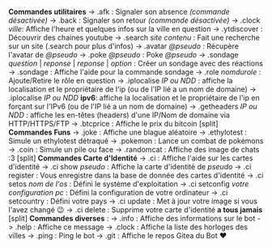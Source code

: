 **Commandes utilitaires**
-> .afk : Signaler son absence *(commande désactivée)*
-> .back : Signaler son retour *(commande désactivée)*
-> .clock _ville_: Affiche l'heure et quelques infos sur la ville en question
-> .ytdiscover : Découvrir des chaines youtube
-> .search _site_ _contenu_ : Fait une recherche sur un site (.search pour plus d'infos)
-> .avatar _@pseudo_ : Récupère l'avatar de _@pseudo_
-> .poke _@pseudo_ : Poke _@pseudo_
-> .sondage _question_ | _reponse_ | _reponse_ | _option_ : Créer un sondage avec des réactions
-> .sondage : Affiche l'aide pour la commande sondage
-> .role _nomdurole_ : Ajoute/Retire le rôle en question
-> .iplocalise _IP ou NDD_ : affiche la localisation et le propriétaire de l'ip (ou de l'IP lié a un nom de domaine)
-> .iplocalise _IP ou NDD_ **ipv6**: affiche la localisation et le propriétaire de l'ip en forçant sur l'IPv6 (ou de l'IP lié a un nom de domaine)
-> .getheaders _IP ou NDD_ : affiche les en-têtes (headers) d'une IP/Nom de domaine via HTTP/HTTPS/FTP
-> .btcprice : Affiche le prix du bitcoin
[split]
**Commandes Funs**
-> .joke : Affiche une blague aléatoire
-> .ethylotest : Simule un ethylotest détraqué
-> .pokemon : Lance un combat de pokémons
-> .coin : Simule un pile ou face
-> .randomcat : Affiche des image de chats :3
[split]
**Commandes Carte d'Identité**
-> .ci : Affiche l'aide sur les cartes d'identité
-> .ci show _pseudo_ : Affiche la carte d'identité de _pseudo_
-> .ci register : Vous enregistre dans la base de donnée des cartes d'identité
-> .ci setos _nom de l'os_ : Défini le système d'exploitation
-> .ci setconfig _votre configuration pc_ : Défini la configuration de votre ordinateur
-> .ci setcountry : Défini votre pays 
-> .ci update : Met à jour votre image si vous l'avez changé :wink:
-> .ci delete : Supprime votre carte d'identité **a tous jamais**
[split]
**Commandes diverses** :
-> .info : Affiche des informations sur le bot
-> .help : Affiche ce message
-> .clock : Affiche la liste des horloges des villes
-> .ping : Ping le bot
-> .git : Affiche le repos Gitea du Bot :heart:
